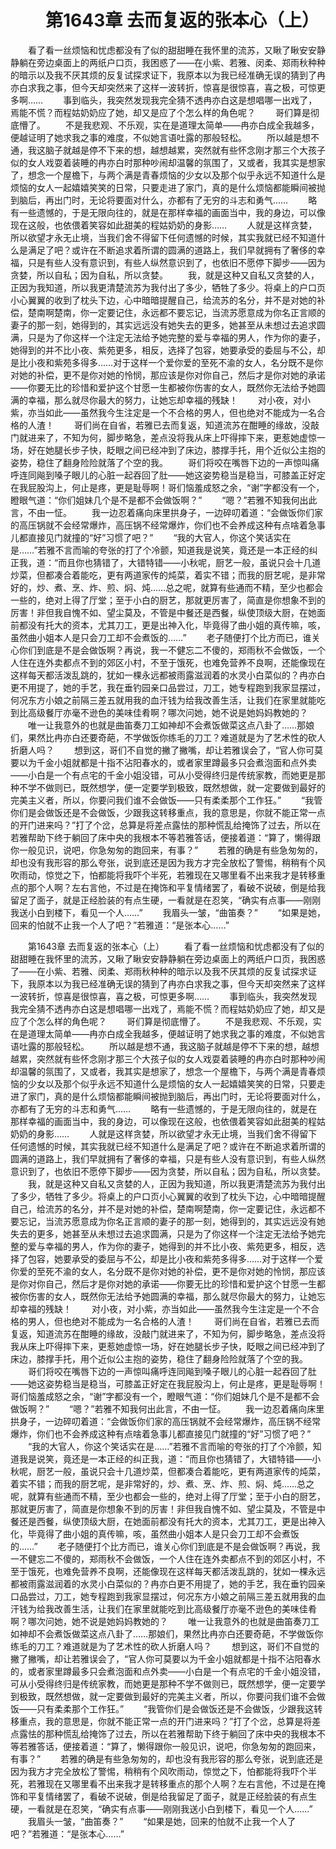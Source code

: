 # 　　第1643章 去而复返的张本心（上）
　　看了看一丝烦恼和忧虑都没有了似的甜甜睡在我怀里的流苏，又瞅了瞅安安静静躺在旁边桌面上的两纸户口页，我困惑了——在小紫、若雅、闵柔、郑雨秋种种的暗示以及我不厌其烦的反复试探求证下，我原本以为我已经准确无误的猜到了冉亦白求我之事，但今天却突然来了这样一波转折，惊喜是很惊喜，喜之极，可惊更多啊……
　　事到临头，我突然发现我完全猜不透冉亦白这是想唱哪一出戏了，焉能不慌？而程姑奶奶应了她，却又是应了个怎么样的角色呢？
　　哥们算是彻底懵了。
　　不是我悲观、不乐观，实在是道理太简单——冉亦白成全我越多，便越证明了她求我之事的难度，不似她言语吐露的那般轻松。
　　所以越是想不通，我这脑子就越是停不下来的想，越想越累，突然就有些怀念刚才那三个大孩子似的女人戏耍着装睡的冉亦白时那种吵闹却温馨的氛围了，又或者，我其实是想家了，想念一个屋檐下，与两个满是青春烦恼的少女以及那个似乎永远不知道什么是烦恼的女人一起嬉嬉笑笑的日常，只要走进了家门，真的是什么烦恼都能瞬间被抛到脑后，再出门时，无论将要面对什么，亦都有了无穷的斗志和勇气……
　　略有一些遗憾的，于是无限向往的，就是在那样幸福的画面当中，我的身边，可以像现在这般，也依偎着笑容如此甜美的程姑奶奶的身影……
　　人就是这样贪婪，所以欲望才永无止境，当我们舍不得留下任何遗憾的时候，其实我就已经不知道什么是满足了吧？或许在不断追求着所谓的圆满的道路上，我们早就拥有了奢侈的幸福，只是有些人没有意识到，有些人纵然意识到了，也依旧不愿停下脚步——因为贪婪，所以自私；因为自私，所以贪婪。
　　我，就是这种又自私又贪婪的人，正因为我知道，所以我更清楚流苏为我付出了多少，牺牲了多少。将桌上的户口页小心翼翼的收到了枕头下边，心中暗暗提醒自己，给流苏的名分，并不是对她的补偿，楚南啊楚南，你一定要记住，永远都不要忘记，当流苏愿意成为你名正言顺的妻子的那一刻，她得到的，其实远远没有她失去的更多，她甚至从未想过去追求圆满，只是为了你这样一个注定无法给予她完整的爱与幸福的男人，作为你的妻子，她得到的并不比小夜、紫苑更多，相反，选择了包容，她要承受的委屈与不公，却是比小夜和紫苑多得多……对于这样一个爱你爱的至死不渝的女人，名分既不是你对她的补偿，更不是你对她的怜悯，那应该是你对你自己，然后才是你对她的承诺——你要无比的珍惜和爱护这个甘愿一生都被你伤害的女人，既然你无法给予她圆满的幸福，那么就尽你最大的努力，让她忘却幸福的残缺！
　　对小夜，对小紫，亦当如此——虽然我今生注定是一个不合格的男人，但也绝对不能成为一名合格的人渣！
　　哥们尚在自省，若雅已去而复返，知道流苏在酣睡的缘故，没敲门就进来了，不知为何，脚步略急，差点没将我从床上吓得摔下来，更惹她虚惊一场，好在她腿长步子快，眨眼之间已经冲到了床边，膝撑手托，用个近似公主抱的姿势，稳住了翻身险险就落了个空的我。
　　哥们将咬在嘴唇下边的一声惊叫痛呼连同飚到嗓子眼儿的心脏一起吞回了肚——她这姿势稳当是稳当，可膝盖正好定在我屁股沟上，何止是疼，更是耻辱啊！哥们恼羞成怒之余，“谢”字都没有一个，瞪眼气道：“你们姐妹几个是不是都不会做饭啊？”
　　“嗯？”若雅不知我何出此言，不由一怔。
　　我一边忍着痛向床里拱身子，一边碎叨着道：“会做饭你们家的高压锅就不会经常爆炸，高压锅不经常爆炸，你们也不会养成这种有点啥着急事儿都直接见门就撞的“好”习惯了吧？”
　　“我的大官人，你这个笑话实在是……”若雅不言而喻的夸张的打了个冷颤，知道我是说笑，竟还是一本正经的纠正我，道：“而且你也猜错了，大错特错——小秋呢，厨艺一般，虽说只会十几道炒菜，但都凑合着能吃，更有两道家传的炖菜，着实不错；而我的厨艺呢，是非常好的，炒、煮、烹、炸、煎、焖、炖……总之呢，就算有些通而不精，至少也都会一些的，绝对上得了厅堂；至于小白的厨艺，那就更厉害了，简直是你想象不到的厉害！非但我自愧不如、望尘莫及，不管是中餐还是西餐，纵使顶级大厨，在她面前都没有托大的资本，尤其刀工，更是出神入化，毕竟得了曲小姐的真传嘛，咳，虽然曲小姐本人是只会刀工却不会煮饭的……”
　　老子随便打个比方而已，谁关心你们到底是不是会做饭啊？再说，我一不健忘二不傻的，郑雨秋不会做饭，一个人住在连外卖都点不到的郊区小村，不至于饿死，也难免营养不良啊，还能像现在这样每天都活泼乱跳的，犹如一棵永远都被雨露滋润着的水灵小白菜似的？冉亦白更不用提了，她的手艺，我在垂钓园亲口品尝过，刀工，她专程跑到我家显摆过，何况东方小娘之前隔三差五就用我的血汗钱为给我改善生活，让我们在家里就能吃到比高级餐厅亦毫不逊色的美味佳肴啊？哪次问她，她不说是她妈妈教她的？
　　唯一让我意外的也就是曲笛奏刀工如神却不会煮饭做菜这点八卦了……那娘们，果然比冉亦白还要奇葩，不学做饭你练毛的刀工？难道就是为了艺术性的砍人折磨人吗？
　　想到这，哥们不自觉的撇了撇嘴，却让若雅误会了，“官人你可莫要以为千金小姐就都是十指不沾阳春水的，或者家里蹲最多只会煮泡面和点外卖——小白是一个有点宅的千金小姐没错，可从小受得终归是传统家教，而她更是那种不学不做则已，既然想学，便一定要学到极致，既然想做，就一定要做到最好的完美主义者，所以，你要问我们谁不会做饭——只有柔柔那个工作狂。”
　　“我管你们是会做饭还是不会做饭，少跟我这转移重点，我的意思是，你就不能正常一点的开门进来吗？”打了个岔，总算是将差点露怯的那种慌乱给掩饰了过去，所以在若雅帮助下终于躺回了床中央的我根本不等若雅答话，便接着道：“算了，懒得跟你一般见识，说吧，你急匆匆的跑回来，有事？”
　　若雅的确是有些急匆匆的，却也没有我形容的那么夸张，说到底还是因为我方才完全放松了警惕，稍稍有个风吹雨动，惊觉之下，怕都能将我吓个半死，若雅现在又哪里看不出来我才是转移重点的那个人啊？左右言他，不过是在掩饰和平复情绪罢了，看破不说破，倒是给我留足了面子，就是正经脸装的有点生硬，一看就是在忍笑，“确实有点事——刚刚我送小白到楼下，看见一个人……”
　　我眉头一皱，“曲笛奏？”
　　“如果是她，回来的怕就不止我一个人了吧？”若雅道：“是张本心……”

　　第1643章 去而复返的张本心（上）
　　看了看一丝烦恼和忧虑都没有了似的甜甜睡在我怀里的流苏，又瞅了瞅安安静静躺在旁边桌面上的两纸户口页，我困惑了——在小紫、若雅、闵柔、郑雨秋种种的暗示以及我不厌其烦的反复试探求证下，我原本以为我已经准确无误的猜到了冉亦白求我之事，但今天却突然来了这样一波转折，惊喜是很惊喜，喜之极，可惊更多啊……
　　事到临头，我突然发现我完全猜不透冉亦白这是想唱哪一出戏了，焉能不慌？而程姑奶奶应了她，却又是应了个怎么样的角色呢？
　　哥们算是彻底懵了。
　　不是我悲观、不乐观，实在是道理太简单——冉亦白成全我越多，便越证明了她求我之事的难度，不似她言语吐露的那般轻松。
　　所以越是想不通，我这脑子就越是停不下来的想，越想越累，突然就有些怀念刚才那三个大孩子似的女人戏耍着装睡的冉亦白时那种吵闹却温馨的氛围了，又或者，我其实是想家了，想念一个屋檐下，与两个满是青春烦恼的少女以及那个似乎永远不知道什么是烦恼的女人一起嬉嬉笑笑的日常，只要走进了家门，真的是什么烦恼都能瞬间被抛到脑后，再出门时，无论将要面对什么，亦都有了无穷的斗志和勇气……
　　略有一些遗憾的，于是无限向往的，就是在那样幸福的画面当中，我的身边，可以像现在这般，也依偎着笑容如此甜美的程姑奶奶的身影……
　　人就是这样贪婪，所以欲望才永无止境，当我们舍不得留下任何遗憾的时候，其实我就已经不知道什么是满足了吧？或许在不断追求着所谓的圆满的道路上，我们早就拥有了奢侈的幸福，只是有些人没有意识到，有些人纵然意识到了，也依旧不愿停下脚步——因为贪婪，所以自私；因为自私，所以贪婪。
　　我，就是这种又自私又贪婪的人，正因为我知道，所以我更清楚流苏为我付出了多少，牺牲了多少。将桌上的户口页小心翼翼的收到了枕头下边，心中暗暗提醒自己，给流苏的名分，并不是对她的补偿，楚南啊楚南，你一定要记住，永远都不要忘记，当流苏愿意成为你名正言顺的妻子的那一刻，她得到的，其实远远没有她失去的更多，她甚至从未想过去追求圆满，只是为了你这样一个注定无法给予她完整的爱与幸福的男人，作为你的妻子，她得到的并不比小夜、紫苑更多，相反，选择了包容，她要承受的委屈与不公，却是比小夜和紫苑多得多……对于这样一个爱你爱的至死不渝的女人，名分既不是你对她的补偿，更不是你对她的怜悯，那应该是你对你自己，然后才是你对她的承诺——你要无比的珍惜和爱护这个甘愿一生都被你伤害的女人，既然你无法给予她圆满的幸福，那么就尽你最大的努力，让她忘却幸福的残缺！
　　对小夜，对小紫，亦当如此——虽然我今生注定是一个不合格的男人，但也绝对不能成为一名合格的人渣！
　　哥们尚在自省，若雅已去而复返，知道流苏在酣睡的缘故，没敲门就进来了，不知为何，脚步略急，差点没将我从床上吓得摔下来，更惹她虚惊一场，好在她腿长步子快，眨眼之间已经冲到了床边，膝撑手托，用个近似公主抱的姿势，稳住了翻身险险就落了个空的我。
　　哥们将咬在嘴唇下边的一声惊叫痛呼连同飚到嗓子眼儿的心脏一起吞回了肚——她这姿势稳当是稳当，可膝盖正好定在我屁股沟上，何止是疼，更是耻辱啊！哥们恼羞成怒之余，“谢”字都没有一个，瞪眼气道：“你们姐妹几个是不是都不会做饭啊？”
　　“嗯？”若雅不知我何出此言，不由一怔。
　　我一边忍着痛向床里拱身子，一边碎叨着道：“会做饭你们家的高压锅就不会经常爆炸，高压锅不经常爆炸，你们也不会养成这种有点啥着急事儿都直接见门就撞的“好”习惯了吧？”
　　“我的大官人，你这个笑话实在是……”若雅不言而喻的夸张的打了个冷颤，知道我是说笑，竟还是一本正经的纠正我，道：“而且你也猜错了，大错特错——小秋呢，厨艺一般，虽说只会十几道炒菜，但都凑合着能吃，更有两道家传的炖菜，着实不错；而我的厨艺呢，是非常好的，炒、煮、烹、炸、煎、焖、炖……总之呢，就算有些通而不精，至少也都会一些的，绝对上得了厅堂；至于小白的厨艺，那就更厉害了，简直是你想象不到的厉害！非但我自愧不如、望尘莫及，不管是中餐还是西餐，纵使顶级大厨，在她面前都没有托大的资本，尤其刀工，更是出神入化，毕竟得了曲小姐的真传嘛，咳，虽然曲小姐本人是只会刀工却不会煮饭的……”
　　老子随便打个比方而已，谁关心你们到底是不是会做饭啊？再说，我一不健忘二不傻的，郑雨秋不会做饭，一个人住在连外卖都点不到的郊区小村，不至于饿死，也难免营养不良啊，还能像现在这样每天都活泼乱跳的，犹如一棵永远都被雨露滋润着的水灵小白菜似的？冉亦白更不用提了，她的手艺，我在垂钓园亲口品尝过，刀工，她专程跑到我家显摆过，何况东方小娘之前隔三差五就用我的血汗钱为给我改善生活，让我们在家里就能吃到比高级餐厅亦毫不逊色的美味佳肴啊？哪次问她，她不说是她妈妈教她的？
　　唯一让我意外的也就是曲笛奏刀工如神却不会煮饭做菜这点八卦了……那娘们，果然比冉亦白还要奇葩，不学做饭你练毛的刀工？难道就是为了艺术性的砍人折磨人吗？
　　想到这，哥们不自觉的撇了撇嘴，却让若雅误会了，“官人你可莫要以为千金小姐就都是十指不沾阳春水的，或者家里蹲最多只会煮泡面和点外卖——小白是一个有点宅的千金小姐没错，可从小受得终归是传统家教，而她更是那种不学不做则已，既然想学，便一定要学到极致，既然想做，就一定要做到最好的完美主义者，所以，你要问我们谁不会做饭——只有柔柔那个工作狂。”
　　“我管你们是会做饭还是不会做饭，少跟我这转移重点，我的意思是，你就不能正常一点的开门进来吗？”打了个岔，总算是将差点露怯的那种慌乱给掩饰了过去，所以在若雅帮助下终于躺回了床中央的我根本不等若雅答话，便接着道：“算了，懒得跟你一般见识，说吧，你急匆匆的跑回来，有事？”
　　若雅的确是有些急匆匆的，却也没有我形容的那么夸张，说到底还是因为我方才完全放松了警惕，稍稍有个风吹雨动，惊觉之下，怕都能将我吓个半死，若雅现在又哪里看不出来我才是转移重点的那个人啊？左右言他，不过是在掩饰和平复情绪罢了，看破不说破，倒是给我留足了面子，就是正经脸装的有点生硬，一看就是在忍笑，“确实有点事——刚刚我送小白到楼下，看见一个人……”
　　我眉头一皱，“曲笛奏？”
　　“如果是她，回来的怕就不止我一个人了吧？”若雅道：“是张本心……”
